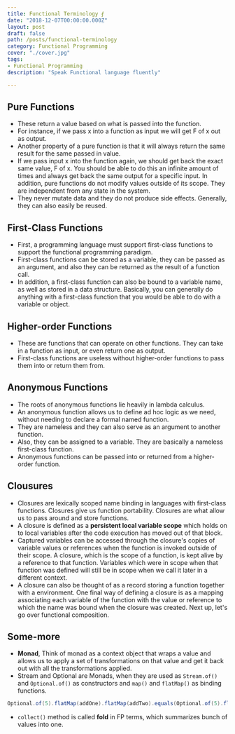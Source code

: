 ```yaml
---
title: Functional Terminology ⨐
date: "2018-12-07T00:00:00.000Z"
layout: post
draft: false
path: /posts/functional-terminology
category: Functional Programming
cover: "./cover.jpg"
tags:
- Functional Programming
description: "Speak Functional language fluently"

---
```


## Pure Functions

- These return a value based on what is passed into the function.
- For instance, if we pass x into a function as input we will get F of x out as output.
- Another property of a pure function is that it will always return the same result for the same passed in value.
- If we pass input x into the function again, we should get back the exact same value, F of x. You should be able to do
  this an infinite amount of times and always get back the same output for a specific input. In addition, pure functions
  do not modify values outside of its scope. They are independent from any state in the system.
- They never mutate data and they do not produce side effects. Generally, they can also easily be reused.

## First-Class Functions

- First, a programming language must support first-class functions to support the functional programming
  paradigm.
- First-class functions can be stored as a variable, they can be passed as an argument, and also they can be returned as
  the result of a function call.
- In addition, a first-class function can also be bound to a variable name, as well as stored in a data structure.
  Basically, you can generally do anything with a first-class function that you would be able to do with a variable or
  object.

## Higher-order Functions

- These are functions that can operate on other functions. They can take in a function as input, or even return one as
  output.
- First-class functions are useless without higher-order functions to pass them into or return them from.

## Anonymous Functions

- The roots of anonymous functions lie heavily in lambda calculus.
- An anonymous function allows us to define ad hoc logic as we need, without needing to declare a formal named function.
- They are nameless and they can also serve as an argument to another function.
- Also, they can be assigned to a variable. They are basically a nameless first-class function.
- Anonymous functions can be passed into or returned from a higher-order function.

## Clousures

- Closures are lexically scoped name binding in languages with first-class functions. Closures give us function
  portability. Closures are what allow us to pass around and store functions.
- A closure is defined as a **persistent local variable scope** which holds on to local variables after the code
  execution has moved out of that block.
- Captured variables can be accessed through the closure's copies of variable values or references when the function is
  invoked outside of their scope. A closure, which is the scope of a function, is kept alive by a reference to that
  function. Variables which were in scope when that function was defined will still be in scope when we call it later in
  a different context.
- A closure can also be thought of as a record storing a function together with a environment. One final way of defining
  a closure is as a mapping associating each variable of the function with the value or reference to which the name was
  bound when the closure was created. Next up, let's go over functional composition.

## Some-more

- **Monad**, Think of monad as a context object that wraps a value and allows us to apply a set of transformations on
  that value and get it back out with all the transformations applied.
- Stream and Optional are Monads, when they are used as `Stream.of()` and `Optional.of()` as constructors and `map()`
  and `flatMap()` as binding functions.

```java:title=OptionalMonad.java
Optional.of(5).flatMap(addOne).flatMap(addTwo).equals(Optional.of(5).flatMap(addThree));
```

- `collect()` method is called **fold** in FP terms, which summarizes bunch of values into one.
